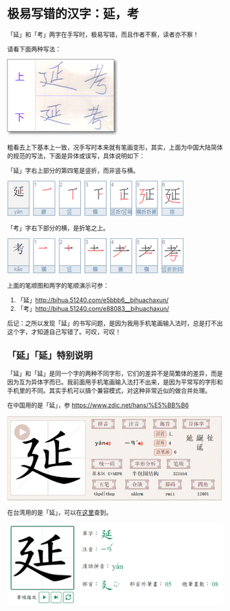 # 极易写错的汉字：延，考

「延」和「考」两字在手写时，极易写错，而且作者不察，读者亦不察！

请看下面两种写法：

![「延」「考」二字的正误写法](images/yan_kao.png)

粗看去上下基本上一致，况手写时本来就有笔画变形，其实，上面为中国大陆简体的规范的写法，下面是异体或误写，具体说明如下：

「延」字右上部分的第四笔是竖折，而非竖与横。

![yan「延」的笔顺](images/yan.png)

「考」字右下部分的横，是折笔之上。

![kao「考」的笔顺](images/kao.png)

上面的笔顺图和两字的笔顺演示可参：

1. 「延」<http://bihua.51240.com/e5bbb6__bihuachaxun/>
2. 「考」<http://bihua.51240.com/e88083__bihuachaxun/>

后记：之所以发现「延」的书写问题，是因为我用手机笔画输入法时，总是打不出这个字，才知道自己写错了。可叹，可叹！

## 「延」「延」特别说明

「延」和「延」是同一个字的两种不同字形，它们的差异不是简繁体的差异，而是因为互为异体字而已。我前面用手机笔画输入法打不出来，是因为平常写的字形和手机里的不同。其实手机可以搞个兼容模式，对这种非常近似的做合并处理。

在中国用的是「延」，参 <https://www.zdic.net/hans/%E5%BB%B6>

![](images/yan_cn.png)

在台湾用的是「延」，可以在[这里](https://dict.mini.moe.edu.tw/)查到。

![](images/yan_tw.png)
